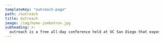 ```yaml
---
templateKey: "outreach-page"
path: /outreach
title: Outreach
image: /img/home-jumbotron.jpg
subheading: >-
  outreach is a free all-day conference held at UC San Diego that exposes high school girls to career possibilities in science and technology.
---
```

